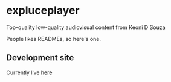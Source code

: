 # expluceplayer
Top-quality low-quality audiovisual content from Keoni D'Souza

People likes READMEs, so here's one.

## Development site

Currently live [here](https://beta.expluceplayer.co.uk)
